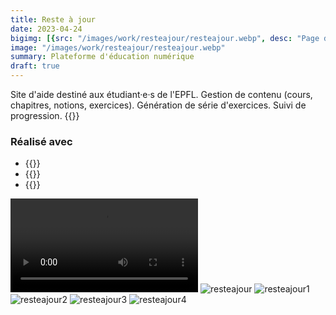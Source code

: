 ```yaml
---
title: Reste à jour
date: 2023-04-24
bigimg: [{src: "/images/work/resteajour/resteajour.webp", desc: "Page d'accueil"}]
image: "/images/work/resteajour/resteajour.webp"
summary: Plateforme d'éducation numérique
draft: true
---
```


Site d'aide destiné aux étudiant·e·s de l'EPFL. Gestion de contenu (cours, chapitres, notions, exercices). Génération de série d'exercices. Suivi de progression. <!--more--> {{<link href="https://resteajour.ch" class="badge" inner="amacepfl.ch" target="_blank" >}}

### Réalisé avec
- {{<span class="btn btn-danger my-2" inner="MongoDB" >}}
- {{<span class="btn btn-primary my-2" inner="Express" >}}
- {{<span class="btn btn-success my-2" inner="Node.js" >}}

![resteajour](/videos/resteajour.mp4)
![resteajour](/images/work/resteajour/resteajour.webp)
![resteajour1](/images/work/resteajour/resteajour1.webp)
![resteajour2](/images/work/resteajour/resteajour2.webp)
![resteajour3](/images/work/resteajour/resteajour3.webp)
![resteajour4](/images/work/resteajour/resteajour4.webp)